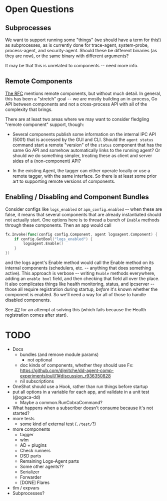 # Open Questions

## Subprocesses

We want to support running some "things" (we should have a term for this!) as subprocesses, as is currently done for trace-agent, system-probe, process-agent, and security-agent.
Should these be different binaries (as they are now), or the same binary with different arguments?

It may be that this is unrelated to components -- need more info.

## Remote Components

[The RFC](https://github.com/DataDog/architecture/blob/master/rfcs/agent-component-architecture/rfc.md#remote-component-considerations) mentions remote components, but without much detail.
In general, this has been a "stretch" goal -- we are mostly building an in-process, Go API between components and not a cross-process API with all of the complexity that brings.

There are at least two areas where we may want to consider fledgling "remote component" support, though:

 * Several components publish some information on the internal IPC API (5001) that is accessed by the GUI and CLI.
   Should the `agent status` command start a remote "version" of the `status` component that has the same Go API and somehow automatically links to the running agent?
   Or should we do something simpler, treating these as client and server sides of a (non-component) API?

 * In the existing Agent, the tagger can either operate locally or use a remote tagger, with the same interface.
   So there is at least some prior art to supporting remote versions of components.

## Enabling / Disabling and Component Bundles

Consider configs like `logs_enabled` or `apm_config.enabled` -- when these are false, it means that several components that are already instantiated should not actually start.
One options here is to thread a bunch of `Enable` methods through these components.
Then an app would call
```go
fx.Invoke(func(config config.Component, agent logsagent.Component) {
    if config.GetBool("logs_enabled") {
        logsagent.Enable()
    }
})
```

and the logs agent's Enable method would call the Enable method on its internal components (schedulers, etc. -- anything that does something active).
This approach is verbose -- writing `Enable` methods everywhere, adding an `enable bool` field, and then checking that field all over the place.
It also complicates things like health monitoring, status, and ipcserver -- those all require registration during startup, _before_ it's known whether the component is enabled.
So we'll need a way for all of those to handle disabled components.

See [#2](https://github.com/djmitche/dd-agent-comp-experiments/pull/2) for an attempt at solving this (which fails because the Health registration comes after start).

# TODO

 * Docs
     * bundles (and remove module params)
       * not optional
     * doc kinds of components, whether they should use Fx: https://github.com/djmitche/dd-agent-comp-experiments/pull/1#discussion_r936350828
     * nil subscriptions
 * OneShot should use a Hook, rather than run things before startup
 * put all options in a variable for each app, and validate in a unit test (@ogaca-dd)
   * Maybe a common.RunCobraCommand?
 * What happens when a subscriber doesn't consume because it's not started?
 * more tests
   * some kind of external test (`./test/`?)
 * more components
   * tagger
   * wlm
   * AD + plugins
   * Check runners
   * DSD parts
   * Remaining Logs-Agent parts
   * Some other agents??
   * Serializer
   * Forwarder
   * [DONE] Flares
 * tlm / expvars
 * Subprocesses?
